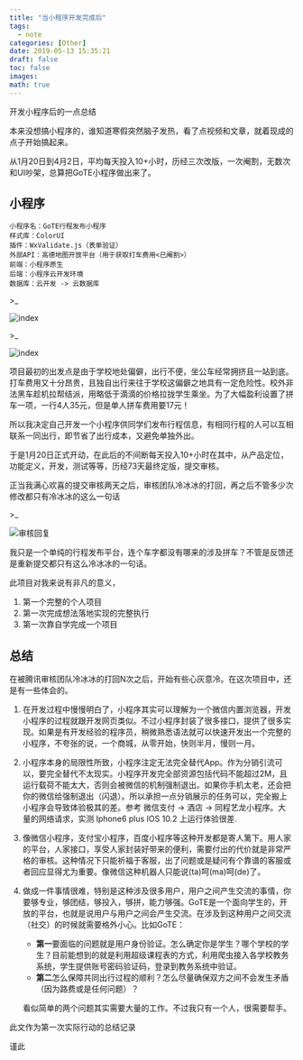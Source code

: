 ```yaml
---
title: "当小程序开发完成后"
tags: 
  - note
categories: [Other]
date: 2019-05-13 15:35:21
draft: false
toc: false
images:
math: true
---
```




开发小程序后的一点总结



<!--more-->



本来没想搞小程序的，谁知道寒假突然脑子发热，看了点视频和文章，就着现成的点子开始搞起来。

从1月20日到4月2日，平均每天投入10+小时，历经三次改版，一次阉割，无数次和UI吵架，总算把GoTE小程序做出来了。

## 小程序

```
小程序名：GoTE行程发布小程序
样式库：ColorUI
插件：WxValidate.js（表单验证）
外部API：高德地图开放平台（用于获取打车费用<已阉割>）
前端：小程序原生
后端：小程序云开发环境
数据库：云开发 -> 云数据库
```
\>_

![index](https://cdn.jsdelivr.net/gh/TCP404/Picgo/blog/illustration-pic/After-develop-minipro/界面设计1.png)

\>_

![index](https://cdn.jsdelivr.net/gh/TCP404/Picgo/blog/illustration-pic/After-develop-minipro/界面设计2.png)


项目最初的出发点是由于学校地处偏僻，出行不便，坐公车经常拥挤且一站到底。打车费用又十分昂贵，且独自出行来往于学校这偏僻之地具有一定危险性。校外非法黑车趁机拉帮结派，用略低于滴滴的价格拉拢学生乘坐。为了大幅盈利设置了拼车一项，一行4人35元，但是单人拼车费用要17元！

所以我决定自己开发一个小程序供同学们发布行程信息，有相同行程的人可以互相联系一同出行，即节省了出行成本，又避免单独外出。

于是1月20日正式开动，在此后的不间断每天投入10+小时在其中，从产品定位，功能定义，开发，测试等等，历经73天最终定版，提交审核。

正当我满心欢喜的提交审核两天之后，审核团队冷冰冰的打回，再之后不管多少次修改都只有冷冰冰的这么一句话

\>_

![审核回复](当小程序开发完成后/1.png)



我只是一个单纯的行程发布平台，连个车字都没有哪来的涉及拼车？不管是反馈还是重新提交都只有这么冷冰冰的一句话。

此项目对我来说有非凡的意义，

1. 第一个完整的个人项目
2. 第一次完成想法落地实现的完整执行
3. 第一次靠自学完成一个项目

## 总结

在被腾讯审核团队冷冰冰的打回N次之后，开始有些心灰意冷。在这次项目中，还是有一些体会的。

1. 在开发过程中慢慢明白了，小程序其实可以理解为一个微信内置浏览器，开发小程序的过程就跟开发网页类似。不过小程序封装了很多接口，提供了很多实现。如果是有开发经验的程序员，稍微熟悉语法就可以快速开发出一个完整的小程序，不夸张的说，一个商城，从零开始，快则半月，慢则一月。

2. 小程序本身的局限性所致，小程序注定无法完全替代App。作为分销引流可以，要完全替代不太现实。小程序开发完全部资源包括代码不能超过2M，且运行载荷不能太大，否则会被微信的机制强制退出。如果你手机太老，还会把你的微信给强制退出（闪退）。所以承担一点分销展示的任务可以，完全搬上小程序会导致体验极其的差。参考 微信支付 -> 酒店 -> 同程艺龙小程序。大量的网络请求，实测 Iphone6 plus IOS 10.2 上运行体验很差.

3. 像微信小程序，支付宝小程序，百度小程序等这种开发都是寄人篱下。用人家的平台，人家接口，享受人家封装好带来的便利，需要付出的代价就是非常严格的审核。这种情况下只能祈福于客服，出了问题或是疑问有个靠谱的客服或者回应显得尤为重要。像微信这种机器人只能说(ta)呵(ma)呵(de)了。

4. 做成一件事情很难，特别是这种涉及很多用户，用户之间产生交流的事情，你要够专业，够团结，够投入，够拼，能力够强。GoTE是一个面向学生的，开放的平台，也就是说用户与用户之间会产生交流。在涉及到这种用户之间交流（社交）的时候就需要格外小心。比如GoTE：

    * **第一**要面临的问题就是用户身份验证。怎么确定你是学生？哪个学校的学生？目前能想到的就是利用超级课程表的方式，利用爬虫接入各学校教务系统，学生提供账号密码验证码，登录到教务系统中验证。
    * **第二**怎么保障共同出行过程的顺利？怎么尽量确保双方之间不会发生矛盾（因为路费或是任何问题）？

    看似简单的两个问题其实需要大量的工作。不过我只有一个人，很需要帮手。



此文作为第一次实际行动的总结记录

谨此